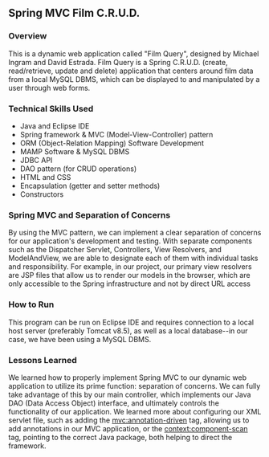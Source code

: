 ## Spring MVC Film C.R.U.D.

### Overview
This is a dynamic web application called "Film Query", designed by Michael Ingram and David Estrada. Film Query is a Spring C.R.U.D. (create, read/retrieve, update and delete) application that centers around film data from a local MySQL DBMS, which can be displayed to and manipulated by a user through web forms. 

### Technical Skills Used
* Java and Eclipse IDE
* Spring framework & MVC (Model-View-Controller) pattern
* ORM (Object-Relation Mapping) Software Development
* MAMP Software & MySQL DBMS
* JDBC API
* DAO pattern (for CRUD operations)
* HTML and CSS
* Encapsulation (getter and setter methods)
* Constructors

### Spring MVC and Separation of Concerns
By using the MVC pattern, we can implement a clear separation of concerns for our application's development and testing. With separate components such as the Dispatcher Servlet, Controllers, View Resolvers, and ModelAndView, we are able to designate each of them with individual tasks and responsibility. For example, in our project, our primary view resolvers are JSP files that allow us to render our models in the browser, which are only accessible to the Spring infrastructure and not by direct URL access

### How to Run
This program can be run on Eclipse IDE and requires connection to a local host server (preferably Tomcat v8.5), as well as a local database--in our case, we have been using a MySQL DBMS.

### Lessons Learned
We learned how to properly implement Spring MVC to our dynamic web application to utilize its prime function: separation of concerns. We can fully take advantage of this by our main controller, which implements our Java DAO (Data Access Object) interface, and ultimately controls the functionality of our application. We learned more about configuring our XML servlet file, such as adding the <mvc:annotation-driven> tag, allowing us to add annotations in our MVC application, or the <context:component-scan> tag, pointing to the correct Java package, both helping to direct the framework.
